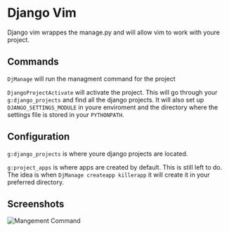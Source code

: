 Django Vim
===============================================================================

Django vim wrappes the manage.py and will allow vim to work with youre project.

Commands
-------------------------------------------------------------------------------

``DjManage`` will run the managment command for the project

``DjangoProjectActivate`` will activate the project. This will go through
your ``g:django_projects`` and find all the django projects. It will also
set up ``DJANGO_SETTINGS_MODULE`` in youre enviroment and the directory
where the settings file is stored in your ``PYTHONPATH``.


Configuration
-------------------------------------------------------------------------------

``g:django_projects`` is where youre django projects are located.

``g:project_apps`` is where apps are created by default. This is still left
to do. The idea is when ``DjManage createapp killerapp`` it will create it
in your preferred directory.


Screenshots
------------------------------------------------------------------------------

![Mangement Command](http://i.imgur.com/WWEy9.png)